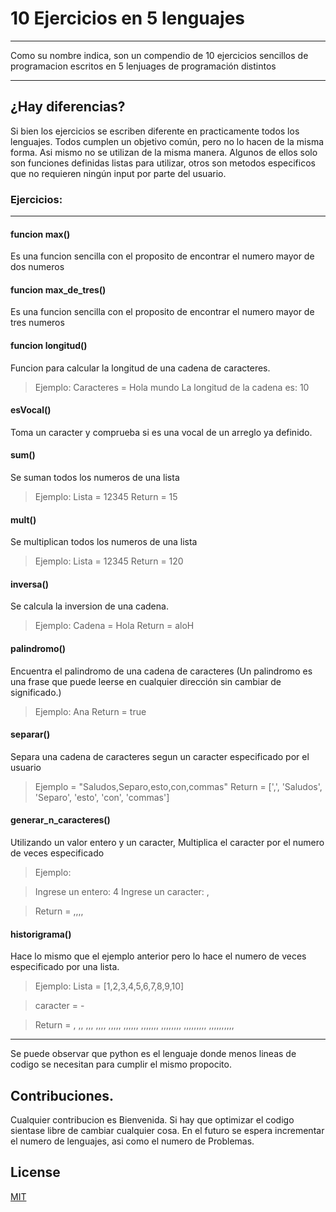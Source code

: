 # 10 Ejercicios en 5 lenguajes

---

Como su nombre indica, son un compendio de 10 ejercicios sencillos de programacion escritos en 5 lenjuages de programación distintos

---

## ¿Hay diferencias?

Si bien los ejercicios se escriben diferente en practicamente todos los lenguajes. Todos cumplen un objetivo común, pero no lo hacen de la misma forma.
Asi mismo no se utilizan de la misma manera. Algunos de ellos solo son funciones definidas listas para utilizar, otros son metodos especificos que no requieren ningún input por parte del usuario.

### Ejercicios:

---

#### funcion max()

Es una funcion sencilla con el proposito de encontrar el numero mayor de dos numeros

#### funcion max_de_tres()

Es una funcion sencilla con el proposito de encontrar el numero mayor de tres numeros

#### funcion longitud()

Funcion para calcular la longitud de una cadena de caracteres.

> Ejemplo: Caracteres = Hola mundo
> La longitud de la cadena es: 10

#### esVocal()

Toma un caracter y comprueba si es una vocal de un arreglo ya definido.

#### sum()

Se suman todos los numeros de una lista

> Ejemplo: Lista = 12345
> Return = 15

#### mult()

Se multiplican todos los numeros de una lista

> Ejemplo: Lista = 12345
> Return = 120

#### inversa()

Se calcula la inversion de una cadena.

> Ejemplo: Cadena = Hola
> Return = aloH

#### palindromo()

Encuentra el palindromo de una cadena de caracteres (Un palindromo es una frase que puede leerse en cualquier dirección sin cambiar de significado.)

> Ejemplo: Ana
> Return = true

#### separar()

Separa una cadena de caracteres segun un caracter especificado por el usuario

> Ejemplo = "Saludos,Separo,esto,con,commas"
> Return = [',', 'Saludos', 'Separo', 'esto', 'con', 'commas'] <!-- Se regresa un arreglo con cada uno de los caracteres separados. -->

#### generar_n_caracteres()

Utilizando un valor entero y un caracter, Multiplica el caracter por el numero de veces especificado

> Ejemplo:

> Ingrese un entero: 4
> Ingrese un caracter: ,

> Return = ,,,,

#### historigrama()

Hace lo mismo que el ejemplo anterior pero lo hace el numero de veces especificado por una lista.

> Ejemplo:
> Lista = [1,2,3,4,5,6,7,8,9,10]

> caracter = -

> Return =
> ,
> ,,
> ,,,
> ,,,,
> ,,,,,
> ,,,,,,
> ,,,,,,,
> ,,,,,,,,
> ,,,,,,,,,
> ,,,,,,,,,,

---

Se puede observar que python es el lenguaje donde menos lineas de codigo se necesitan para cumplir el mismo propocito.

## Contribuciones.

Cualquier contribucion es Bienvenida. Si hay que optimizar el codigo sientase libre de cambiar cualquier cosa.
En el futuro se espera incrementar el numero de lenguajes, asi como el numero de Problemas.

## License

[MIT](https://choosealicense.com/licenses/mit/)
